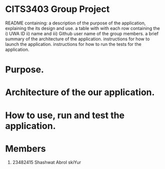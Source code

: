 # CITS3403 Group Project

README containing:
a description of the purpose of the application, explaining the its design and use.
a table with with each row containing the i) UWA ID ii) name and iii) Github user name of the group members.
a brief summary of the architecture of the application.
instructions for how to launch the application.
instructions for how to run the tests for the application.

# Purpose. 
# Architecture of the our application.
# How to use, run and test the application. 


# Members 
1. 23482415 Shashwat Abrol skiYur
